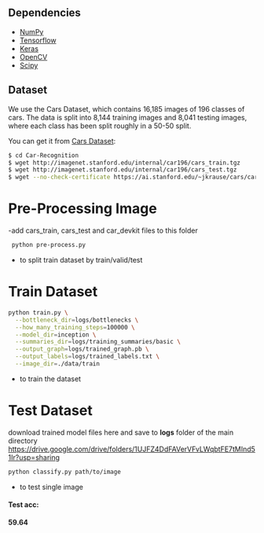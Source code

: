 ## Dependencies

- [NumPy](http://docs.scipy.org/doc/numpy-1.10.1/user/install.html)
- [Tensorflow](https://www.tensorflow.org/versions/r0.8/get_started/os_setup.html)
- [Keras](https://keras.io/#installation)
- [OpenCV](https://opencv-python-tutroals.readthedocs.io/en/latest/)
- [Scipy](https://www.scipy.org/)

## Dataset
We use the Cars Dataset, which contains 16,185 images of 196 classes of cars. The data is split into 8,144 training images and 8,041 testing images, where each class has been split roughly in a 50-50 split.

You can get it from [Cars Dataset](https://ai.stanford.edu/~jkrause/cars/car_dataset.html):

```bash
$ cd Car-Recognition
$ wget http://imagenet.stanford.edu/internal/car196/cars_train.tgz
$ wget http://imagenet.stanford.edu/internal/car196/cars_test.tgz
$ wget --no-check-certificate https://ai.stanford.edu/~jkrause/cars/car_devkit.tgz
```

# Pre-Processing Image
-add cars_train, cars_test and car_devkit files to this folder

```bash
 python pre-process.py 
```
- to split train dataset by train/valid/test

# Train Dataset
```bash
python train.py \
  --bottleneck_dir=logs/bottlenecks \
  --how_many_training_steps=100000 \
  --model_dir=inception \
  --summaries_dir=logs/training_summaries/basic \
  --output_graph=logs/trained_graph.pb \
  --output_labels=logs/trained_labels.txt \
  --image_dir=./data/train
```
- to train the dataset

# Test Dataset
download trained model files here and save to **logs** folder of the main directory
https://drive.google.com/drive/folders/1UJFZ4DdFAVerVFvLWqbtFE7tMInd51Ir?usp=sharing
```bash
python classify.py path/to/image 
```
- to test single image 

#### Test acc:
**59.64**

